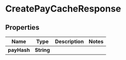 # CreatePayCacheResponse

## Properties
Name | Type | Description | Notes
------------ | ------------- | ------------- | -------------
**payHash** | **String** |  | 
